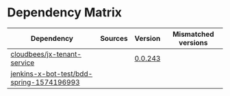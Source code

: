 # Dependency Matrix

Dependency | Sources | Version | Mismatched versions
---------- | ------- | ------- | -------------------
[cloudbees/jx-tenant-service](https://github.com/cloudbees/jx-tenant-service) |  | [0.0.243](https://github.com/cloudbees/jx-tenant-service/releases/tag/v0.0.243) | 
[jenkins-x-bot-test/bdd-spring-1574196993](https://github.com/jenkins-x-bot-test/bdd-spring-1574196993.git) |  | []() | 
